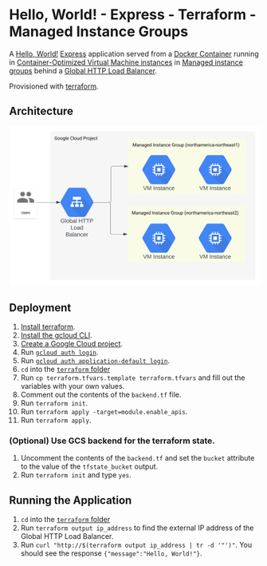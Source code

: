 # Hello, World! - Express - Terraform - Managed Instance Groups

A [Hello, World!](https://en.wikipedia.org/wiki/%22Hello,_World!%22_program) [Express](https://expressjs.com/) application served from a [Docker Container](https://www.docker.com/resources/what-container/#:~:text=A%20Docker%20container%20image%20is,tools%2C%20system%20libraries%20and%20settings.) running in [Container-Optimized Virtual Machine instances](https://cloud.google.com/compute/docs/containers/deploying-containers) in [Managed instance groups](https://cloud.google.com/compute/docs/instance-groups#managed_instance_groups) behind a [Global HTTP Load Balancer](https://cloud.google.com/compute/docs/instance-groups/adding-an-instance-group-to-a-load-balancer).

Provisioned with [terraform](https://www.terraform.io/).

## Architecture

![architecture diagram](./architecture-diagram.svg)

## Deployment

1. [Install terraform](https://developer.hashicorp.com/terraform/downloads).
1. [Install the gcloud CLI](https://cloud.google.com/sdk/docs/install).
1. [Create a Google Cloud project](https://cloud.google.com/resource-manager/docs/creating-managing-projects#creating_a_project).
1. Run [`gcloud auth login`](https://cloud.google.com/sdk/gcloud/reference/auth/login).
1. Run [`gcloud auth application-default login`](https://cloud.google.com/sdk/gcloud/reference/auth/application-default/login). 
1. `cd` into the [`terraform` folder](./infra/deployment/terraform/)
1. Run `cp terraform.tfvars.template terraform.tfvars` and fill out the variables with your own values.
1. Comment out the contents of the `backend.tf` file.
1. Run `terraform init`.
1. Run `terraform apply -target=module.enable_apis`.
1. Run `terraform apply`.

### (Optional) Use GCS backend for the terraform state.
1. Uncomment the contents of the `backend.tf` and set the `bucket` attribute to the value of the `tfstate_bucket` output.
1. Run `terraform init` and type `yes`.

## Running the Application

1. `cd` into the [`terraform` folder](./infra/deployment/terraform/)
1. Run `terraform output ip_address` to find the external IP address of the Global HTTP Load Balancer.
1. Run `curl "http://$(terraform output ip_address | tr -d '"')"`. You should see the response `{"message":"Hello, World!"}`. 